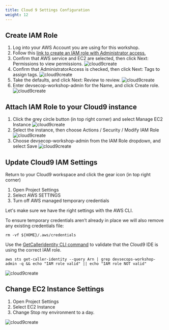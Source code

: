 ```yaml
---
title: Cloud 9 Settings Configuration
weight: 12
---
```


## Create IAM Role
1. Log into your AWS Account you are using for this workshop.
2. Follow this [link to create an IAM role with Administrator access.](https://console.aws.amazon.com/iam/home#/roles$new?step=type&commonUseCase=EC2%2BEC2&selectedUseCase=EC2&policies=arn:aws:iam::aws:policy%2FAdministratorAccess&roleName=devsecops-workshop-admin)
3. Confirm that AWS service and EC2 are selected, then click Next: Permissions to view permissions.
![cloud9create](/images/setup/cloud9_role_1_create.png)
4. Confirm that AdministratorAccess is checked, then click Next: Tags to assign tags.
![cloud9create](/images/setup/cloud9_role_2_permissions.png)
5. Take the defaults, and click Next: Review to review.
![cloud9create](/images/setup/cloud9_role_3_tag.png)
7. Enter devsecop-workshop-admin for the Name, and click Create role.
![cloud9create](/images/setup/cloud9_role_4_review.png)

## Attach IAM Role to your Cloud9 instance

1. Click the grey circle button (in top right corner) and select Manage EC2 Instance
![cloud9create](/images/setup/cloud9_console_change_instance.png)
2. Select the instance, then choose Actions / Security / Modify IAM Role
![cloud9create](/images/setup/cloud9_instance_settings_iam.png)
3. Choose devsecop-workshop-admin from the IAM Role dropdown, and select Save
![cloud9create](/images/setup/cloud9_modify_iam_console.png)

## Update Cloud9 IAM Settings

Return to your Cloud9 workspace and click the gear icon (in top right corner)

1. Open Project Settings
2. Select AWS SETTINGS
3. Turn off AWS managed temporary credentials

Let's make sure we have the right settings with the AWS CLI.

To ensure temporary credentials aren’t already in place we will also remove any existing credentials file:

`rm -vf ${HOME}/.aws/credentials`

Use the [GetCallerIdentity CLI command](https://docs.aws.amazon.com/cli/latest/reference/sts/get-caller-identity.html) to validate that the Cloud9 IDE is using the correct IAM role.

`aws sts get-caller-identity --query Arn | grep devsecops-workshop-admin -q && echo "IAM role valid" || echo "IAM role NOT valid"`

![cloud9create](/images/setup/cloud9_verify_iam_cli.png)

## Change EC2 Instance Settings

1. Open Project Settings
2. Select EC2 Instance
3. Change Stop my environment to a day.

![cloud9create](/images/setup/cloud9_stop_ec2.png)
